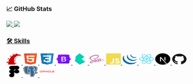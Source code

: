 ### 📈 GitHub Stats
<div>
  <a href="https://github.com/andreaflether">
  <img height="180em" src="https://github-readme-stats.vercel.app/api?username=andreaflether&show_icons=true&theme=dark&include_all_commits=true&count_private=true"/>
  <img height="180em" src="https://github-readme-stats.vercel.app/api/top-langs/?username=andreaflether&layout=compact&langs_count=6&theme=dark"/>
</div>
  
### 🛠️ Skills
<div style="display: inline_block">
  <img alt="rails" height="30" width="40" title="Ruby on Rails" src="https://raw.githubusercontent.com/devicons/devicon/master/icons/rails/rails-plain.svg">
  <img alt="html" height="30" width="40" title="HTML" src="https://raw.githubusercontent.com/devicons/devicon/master/icons/html5/html5-original.svg">
  <img alt="css" height="30" width="40" title="CSS3" src="https://raw.githubusercontent.com/devicons/devicon/master/icons/css3/css3-original.svg">
  <img alt="bootstrap" height="30" width="40" title="Bootstrap" src="https://raw.githubusercontent.com/devicons/devicon/master/icons/bootstrap/bootstrap-original.svg">
  <img alt="bulma" height="30" width="40" title="Bulma" src="https://raw.githubusercontent.com/devicons/devicon/master/icons/bulma/bulma-plain.svg">
  <img alt="sass" height="30" width="40" title="Sass" src="https://raw.githubusercontent.com/devicons/devicon/master/icons/sass/sass-original.svg">
  <img alt="js" height="30" width="40" title="Javascript" src="https://raw.githubusercontent.com/devicons/devicon/master/icons/javascript/javascript-plain.svg">
  <img alt="jquery" height="30" width="40" title="jQuery" src="https://raw.githubusercontent.com/devicons/devicon/master/icons/jquery/jquery-plain.svg">
  <img alt="react" height="30" width="40" title="React" src="https://raw.githubusercontent.com/devicons/devicon/master/icons/react/react-original.svg">
  <img alt="nextjs" height="30" width="40" title="Next.js" src="https://raw.githubusercontent.com/devicons/devicon/master/icons/nextjs/nextjs-original.svg">
  <img alt="github" height="30" width="40" title="Github" src="https://raw.githubusercontent.com/devicons/devicon/master/icons/github/github-original.svg">
  <img alt="figma" height="30" width="40" title="Figma" src="https://raw.githubusercontent.com/devicons/devicon/master/icons/figma/figma-plain.svg">
  <img alt="postgresql" height="30" width="40" title="PostgreSQL" src="https://raw.githubusercontent.com/devicons/devicon/master/icons/postgresql/postgresql-original.svg">
  <img alt="oracle" height="30" width="40" title="Oracle" src="https://raw.githubusercontent.com/devicons/devicon/master/icons/oracle/oracle-original.svg">
</div>
